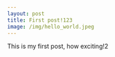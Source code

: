 ```yaml
---
layout: post
title: First post!123
image: /img/hello_world.jpeg
---
```


This is my first post, how exciting!2
